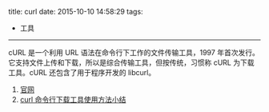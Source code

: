 title: curl
date: 2015-10-10 14:58:29
tags:

- 工具

---

cURL 是一个利用 URL 语法在命令行下工作的文件传输工具，1997 年首次发行。它支持文件上传和下载，所以是综合传输工具，但按传统，习惯称 cURL 为下载工具。cURL 还包含了用于程序开发的 libcurl。

<!--more-->

1. [官网](http://curl.haxx.se)
2. [curl 命令行下载工具使用方法小结](http://www.jb51.net/softjc/26483.html)
